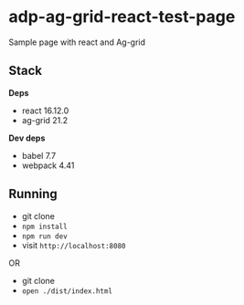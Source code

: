 # adp-ag-grid-react-test-page
Sample page with react and Ag-grid

## Stack
**Deps**
* react 16.12.0
* ag-grid 21.2

**Dev deps**
* babel 7.7
* webpack 4.41

## Running
* git clone 
* `npm install`
* `npm run dev`
* visit `http://localhost:8080`

OR

* git clone
* `open ./dist/index.html`
